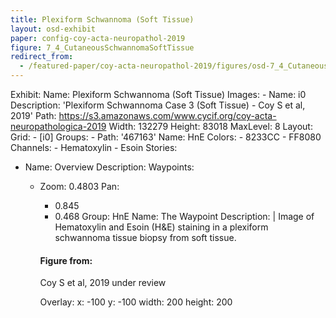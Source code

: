 ```yaml
---
title: Plexiform Schwannoma (Soft Tissue)
layout: osd-exhibit
paper: config-coy-acta-neuropathol-2019
figure: 7_4_CutaneousSchwannomaSoftTissue
redirect_from: 
  - /featured-paper/coy-acta-neuropathol-2019/figures/osd-7_4_CutaneousSchwannomaSoftTissue
---
```

Exhibit:
  Name: Plexiform Schwannoma (Soft Tissue)
  Images:
    - Name: i0
      Description: 'Plexiform Schwannoma Case 3 (Soft Tissue) - Coy S et al, 2019'
      Path: https://s3.amazonaws.com/www.cycif.org/coy-acta-neuropathologica-2019
      Width: 132279
      Height: 83018
      MaxLevel: 8
  Layout:
    Grid:
      - [i0]
  Groups:
    - Path: '467163'
      Name: HnE
      Colors:
        - 8233CC 
        - FF8080
      Channels:
        - Hematoxylin
        - Esoin
  Stories:
  - Name: Overview
    Description: 
    Waypoints:
    - Zoom: 0.4803
      Pan:
        - 0.845
        - 0.468
      Group: HnE
      Name: The Waypoint
      Description: |
        Image of Hematoxylin and Esoin (H&E) staining in a plexiform schwannoma tissue biopsy from soft tissue.

        #### Figure from:

        Coy S et al, 2019 under review 

      Overlay:
        x: -100
        y: -100
        width: 200
        height: 200